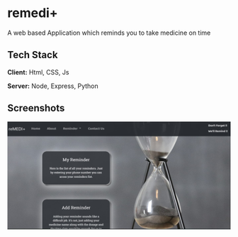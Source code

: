 
# remedi+

A web based Application which reminds you to take medicine on time


## Tech Stack

**Client:** Html, CSS, Js

**Server:** Node, Express, Python


## Screenshots

<p align="center">
<img  width="1440" alt="Screenshot 2023-06-29 at 1 17 04 AM" src="https://github.com/TheHimanshuDixit/remedi_plus/blob/main/port2.jpg">
</p>


